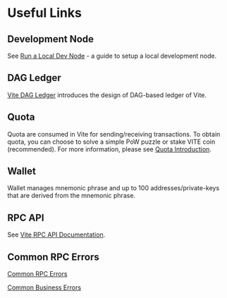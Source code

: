 # Useful Links

## Development Node
See [Run a Local Dev Node](../../go-vite/tutorial/node/install.html) - a guide to setup a local development node.

## DAG Ledger

[Vite DAG Ledger](../../introduction/dag-ledger.html) introduces the design of DAG-based ledger of Vite.

## Quota

Quota are consumed in Vite for sending/receiving transactions. To obtain quota, you can choose to solve a simple PoW puzzle or stake VITE coin (recommended). For more information, please see [Quota Introduction](../../tutorial/rule/quota.html).

## Wallet

Wallet manages mnemonic phrase and up to 100 addresses/private-keys that are derived from the mnemonic phrase.

## RPC API

See [Vite RPC API Documentation](../rpc/).

## Common RPC Errors

[Common RPC Errors](../rpc/#common-rpc-errors)

[Common Business Errors](../rpc/#common-business-errors)
